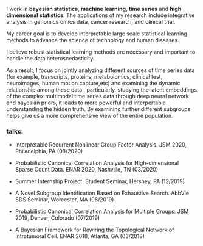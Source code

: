  I work in **bayesian statistics**, **machine learning**, **time series** and **high dimensional statistics**. 
 The applications of my research include integrative analysis in genomics omics data, cancer research, and clinical trial.

My career goal is to develop interpretable large scale statistical learning methods to advance the science of technology and human diseases.

I believe robust statistical learning methods are necessary and important to handle the data heteroscedasticity. 

As a result, I focus on jointly analyzing different sources of time series data (for example, transcripts, proteins, metabolomics, clinical test, neuroimages, human motion capture,etc) and examining the dynamic relationship among these data
, particularly, studying the latent embeddings of the complex multimodal time series data through deep neural network and bayesian priors, it leads to more powerful and interpertable understanding the hidden truth. 
By examining further different subgroups helps give us a more comprehensive view of the entire population.

### talks:

- Interpretable Recurrent Nonlinear Group Factor Analysis. JSM 2020, Philadelphia, PA (08/2020)

- Probabilistic Canonical Correlation Analysis for High-dimensional Sparse Count Data. ENAR 2020, Nashville, TN (03/2020)

- Summer Internship Project. Student Seminar, Hershey, PA (12/2019)

- A Novel Subgroup Identification Based on Exhaustive Search. AbbVie SDS Seminar, Worcester, MA (08/2019)

- Probabilistic Canonical Correlation Analysis for Multiple Groups. JSM 2019, Denver, Colorado (07/2019)

- A Bayesian Framework for Rewiring the Topological Network of Intratumoral Cell. ENAR 2018, Atlanta, GA (03/2018)

